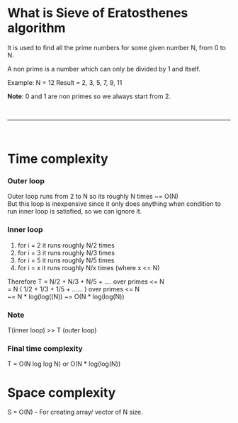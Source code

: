 # What is Sieve of Eratosthenes algorithm
It is used to find all the prime numbers for some given number N, from 0 to N.

A non prime is a number which can only be divided by 1 and itself.

Example: N = 12
Result = 2, 3, 5, 7, 9, 11

**Note**: 0 and 1 are non primes so we always start from 2.

<br>

---

<br>

# Time complexity

### Outer loop
Outer loop runs from 2 to N so its roughly N times ~= O(N) <br>
But this loop is inexpensive since it only does anything when condition to run inner loop is satisfied, so we can ignore it.

### Inner loop
1. for i = 2 it runs roughly N/2 times
2. for i = 3 it runs roughly N/3 times
3. for i = 5 it runs roughly N/5 times
4. for i = x it runs roughly N/x times (where x <= N)

Therefore T = N/2 + N/3 + N/5 + ....  over primes <= N <br>
            = N ( 1/2 + 1/3 + 1/5 + ...... ) over primes <= N <br>
            ~= N * log(log((N))
            ~= O(N * log(log(N)) 

### Note
T(inner loop) >> T (outer loop)

### Final time complexity
T = O(N log log N) or O(N * log(log(N))


# Space complexity
S = O(N) - For creating array/ vector of N size.
